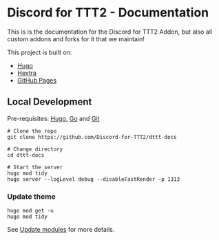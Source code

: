 # Discord for TTT2 - Documentation

This is is the documentation for the Discord for TTT2 Addon, but also all custom addons and forks for it that we maintain!

This project is built on:

- [Hugo](https://gohugo.io/)
- [Hextra](https://github.com/imfing/hextra)
- [GitHub Pages](https://pages.github.com/)

## Local Development

Pre-requisites: [Hugo](https://gohugo.io/getting-started/installing/), [Go](https://golang.org/doc/install) and [Git](https://git-scm.com)

```shell
# Clone the repo
git clone https://github.com/Discord-for-TTT2/dttt-docs

# Change directory
cd dttt-docs

# Start the server
hugo mod tidy
hugo server --logLevel debug --disableFastRender -p 1313
```

### Update theme

```shell
hugo mod get -u
hugo mod tidy
```

See [Update modules](https://gohugo.io/hugo-modules/use-modules/#update-modules) for more details.
